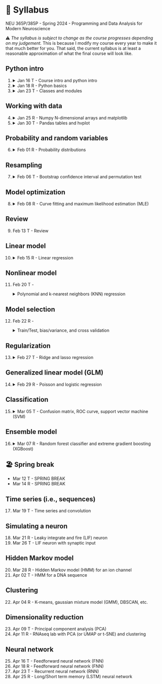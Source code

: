 # 🚧 Syllabus
NEU 365P/385P - Spring 2024 - Programming and Data Analysis for Modern Neuroscience

⚠️ *The syllabus is subject to change as the course progresses depending on my judgement.* This is because I modify my course every year to make it that much better for you. That said, the current syllabus is at least a reasonable approximation of what the final course will look like.

Python intro
---
1. <details><summary>Jan 16 T - Course intro and python intro</summary>
  
     - You will get a brief overview of the course.
     - You will be able to use `conda` to manage python environments.
     - You will be able to use `conda` and `pip` to manage python packages within each environment.
     - You will be able to run python code in a Jupyter notebook.
     - You will understand some basic python code:
       - Variables
       - Types
       - Basic operations
       - Logical comparisons
       - Comments

   </details>
2. <details><summary>Jan 18 R - Python basics</summary>
  
     - You will understand some basic python code:
       - `if` code blocks
       - Nested code blocks
       - `list` and index/slice
       - `dict` (key,value) pairs
       - `for` and `while` loops
       - Functions (optional named and default arguments)
       - Assignment vs mutation

   </details>
3. <details><summary>Jan 23 T - Classes and modules</summary>
  
     - You will understand how to compartmentalize python code beyond simple functions:
       - `class` code blocks
       - Class `__init__` method
       - Class instance (`self`) vs class template
       - Class inheritance
       - Modules
     - You will have heard from me that shoehorning your code into classes is often *unnecessary overcomplication*, whereas modules are almost always a good idea for anything larger than a short script.

   </details>

Working with data
---
4. <details><summary>Jan 25 R - Numpy N-dimensional arrays and matplotlib</summary>
  
     - You will appreciate that many types of data can be represented as N-dimensional arrays.
     - You will understand how to work with `numpy` N-dimensional arrays:
       - Array initialization (e.g., `zeros`, `ones`, `random`) and `shape`
       - Element-wise array math
       - Index and slice
       - Logical masks
       - Reductions (e.g., `min`, `max`, `mean`, `var`)
       - Broadcasting
     - You will appreciate that `numpy` can be *much much* faster than raw python.
     - You will appreciate that without `numpy` we would not use python for most data analysis.
     - You will be able to visualize data with simple plots using `matplotlib`.

   </details>
5. <details><summary>Jan 30 T - Pandas tables and hvplot</summary>
  
     - You will be able to to work with tabular data sets using `pandas`:
       - Convert between `pandas` dataframes and `numpy` arrays.
       - Read/Write `pandas` dataframes from/to `*.csv` or Excel files.
       - Index and slice like numpy (e.g., `iloc`) or by name (e.g., `loc`)
       - Logical masks
       - Missing values
       - Column-wise reductions (e.g., `sum`, `mean`)
       - Group data (e.g., `groupby`)
       - Simple plots (e.g., `plot`, `plot.bar`)
       - Correlations
     - You will be able to use `seaborn` to create some nice looking plots from a `pandas` dataframe.
     - You will be able to use `hvplot` to create some nice looking plots from a `pandas` dataframe.
     - You will appreciate how useful `pandas` is for exploratory data analysis.

   </details>

Probability and random variables
---
6. <details><summary>Feb 01 R - Probability distributions</summary>
  
     - You will understand the difference between a probability and a probability density.
     - You will be able to compute some common descriptive statistics (e.g., mean, variance).
     - You will understand how some basic probability distributions relate to particular types of random behavior:
       - **Normal**: random fluctuations (e.g., white noise)
       - **Exponential**: random intervals between events ocurring at a constant average rate (e.g., time between spikes for a spiking neuron)
       - **Poisson**: random number of events within an interval for events ocurring at a constant average rate (e.g., number of spikes in a second for a spiking neuron)
       - **Binomial**: random number of successes for some number of trials all with the same probability of success (e.g., number of times subject recieved reward out of total number of trials)
     - You will be able to visualize how well a probability distribution explains data.
     - You will be able to use a probability distribution to make predictions.

   </details>

Resampling
---
7. <details><summary>Feb 06 T - Bootstrap confidence interval and permutation test</summary>
  
     - You will understand the difference between a population distribution and a sample.
     - You will appreciate that statistics for different samples are likely to vary.
     - You will understand the concept of a sampling distribution.
     - You will understand the concept of a confidence interval.
     - You will be able to compute a confidence interval using bootstrapping.
     - You will be able to test the hypothesis that two samples come from the same population distribution using a permutation test.
     - You will appreciate how the Central Limit Theorem explains why normal-ish distributions are frequently observed in biological measurements.

   </details>

Model optimization
---
8. <details><summary>Feb 08 R - Curve fitting and maximum likelihood estimation (MLE)</summary>
  
     - You will be able to fit a function to data by minimizing the residuals.
     - You will be able to fit an arbitrary probability distribution to data by maximizing the loglikelihood.
     - You will understand the concept of gradient descent minimization.
     - You will appreciate the difference between local and global optimization.

   </details>

Review
---
9. Feb 13 T - Review

Linear model
---
10. <details><summary>Feb 15 R - Linear regression</summary>
  
     - You will be able to fit a line to X vs. Y data.
     - You will be able to fit a (hyper-)plane to {X0, X1, X2, ...} vs. Y data.
     - You will be able to predict the Y value for new {X0, X1, X2, ...} values.
     - You will be able to compute the mean squared error (MSE) and R^2 value for your fit.
     - You will be able to compute confidence intervals for all model parameters and visualize a confidence envelope for your fit.
     - You will appreciate why the residuals should be normally distributed.
     - You will appreciate why data points with high leverage can greatly influence your fit.
     - You will understand under what conditions you may want to standardize your features {X0, X1, X2, ...}.
     - You will understand that regression involves modeling a relation between feature variables {X0, X1, X2, ...} and a target variable Y.
     - You will appreciate that it is straightforward to understand the meaning of the parameters in a linear regression.
     - You will appreciate that the existence of a mathematically computable solution makes linear regression extremely fast.

   </details>

Nonlinear model
---
11. Feb 20 T - <details><summary>Polynomial and k-nearest neighbors (KNN) regression</summary>
  
     - You will be able to fit a polynomial to {X0, X1, X2, ...} vs. Y data.
     - You will be able to fit nonlinear {X0, X1, X2, ...} vs. Y data with a KNN model.
     - You will be able to predict the Y value for new {X0, X1, X2, ...} values.
     - You will understand how polynomial regression can be recast as a simple linear regression.
     - You will appreciate that although a KNN model can be used to explain or predict lots of arbitrary nonlinear relations, it is less obvious what the model means.

   </details>

Model selection
---
12. Feb 22 R - <details><summary>Train/Test, bias/variance, and cross validation</summary>

     - You will be able to split your dataset up into training and testing sets.
     - You will understand the difference between training error and testing error.
     - You will appreciate that often the best model is the one that will generalize best to new data (i.e., has the lowest testing error, not the lowest training error).
     - You will understand the concept of the "bias vs. variance" tradeoff.
     - You will be able to perform K-fold cross validation.

   </details>

Regularization
---
13. <details><summary>Feb 27 T - Ridge and lasso regression</summary>

     - You will appreciate how correlations can influence a linear regression.
     - You will be able to perform ridge and lasso regression.
     - You will appreciate how regularization can prevent poorly constrained model parameters from exploding.
     - You will appreciate how lasso regularization can identify model parameters with little to no impact.
     - You understand how to choose (tune) the regularization hyperparameter.

   </details>

Generalized linear model (GLM)
---
14. <details><summary>Feb 29 R - Poisson and logistic regression</summary>

     - You will gain a conceptual understanding for a generalized linear model.
     - You will appreciate why a GLM may be a better choice than a simple linear model for neural spiking data.
     - You will use a GLM (poisson regression) to predict a neuron's spiking in response to a stimulus.
     - You will see how the choice of noise distribution in a GLM can be used for binary classification.
     - You will use a GLM (logistic regression) to predict a mouse's left vs. right choice from its neural activity.

   </details>

Classification
---
15. <details><summary>Mar 05 T - Confusion matrix, ROC curve, support vector machine (SVM)</summary>

     - You will understand that classification invovles modeling the categorical grouping of data.
     - You will be able to use a logistic regression binary classifier.
     - You will be able to use your classifer to predict the class to which data belongs.
     - You will be able to compute the accuracy of your classifier given data with known class labels.
     - You will be able to use your classifer to get the probability of each possible class.
     - You will be able to compute cross validated predictions, accuracy, and probabilities.
     - You will be able to generate a confusion matrix for your classifier.
     - You will be able to generate a ROC curve for your classifier.
     - You will gain a conceptual understanding for classification with a support vector machine.
     - You will be able to use a SVM classifier to separate data with linear boundaries.
     - You will appreciated at the conceptual level that SVM can achieve complex nonlinear boundaries by projecting the data into higher dimensions.
     - You will be able to use a SVM classifier to separate data with nonlinear boundaries.

   </details>

Ensemble model
---
16. <details><summary>Mar 07 R - Random forest classifier and extreme gradient boosting (XGBoost)</summary>

     - You will gain a conceptual understanding of a decision tree.
     - You will gain a conceptual understanding of a random forest ensemble of decision trees.
     - You will be able to use a random forest classifier.
     - You will understand the concept of boosting.
     - You will be able to use a XGBoost classifier.

   </details>

🏖️ Spring break
---
- Mar 12 T - SPRING BREAK
- Mar 14 R - SPRING BREAK

Time series (i.e., sequences)
---
17. Mar 19 T - Time series and convolution

Simulating a neuron
---
18. Mar 21 R - Leaky integrate and fire (LIF) neuron
19. Mar 26 T - LIF neuron with synaptic input

Hidden Markov model
---
20. Mar 28 R - Hidden Markov model (HMM) for an ion channel
21. Apr 02 T - HMM for a DNA sequence

Clustering
---
22. Apr 04 R - K-means, gaussian mixture model (GMM), DBSCAN, etc.

Dimensionality reduction
---
23. Apr 09 T - Principal component analysis (PCA)
24. Apr 11 R - RNAseq lab with PCA (or UMAP or t-SNE) and clustering

Neural network
---
25. Apr 16 T - Feedforward neural network (FNN)
26. Apr 18 R - Feedforward neural network (FNN)
27. Apr 23 T - Recurrent neural network (RNN)
28. Apr 25 R - Long/Short term memory (LSTM) neural network
